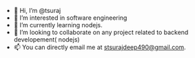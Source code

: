 - 👋 Hi, I’m @tsuraj
- 👀 I’m interested in software engineering
- 🌱 I’m currently learning nodejs.
- 💞️ I’m looking to collaborate on any project related to backend developement( nodejs)
- 📫 You can directly email me at stsurajdeep490@gmail.com.

<!---
tsuraj/tsuraj is a ✨ special ✨ repository because its `README.md` (this file) appears on your GitHub profile.
You can click the Preview link to take a look at your changes.
--->
